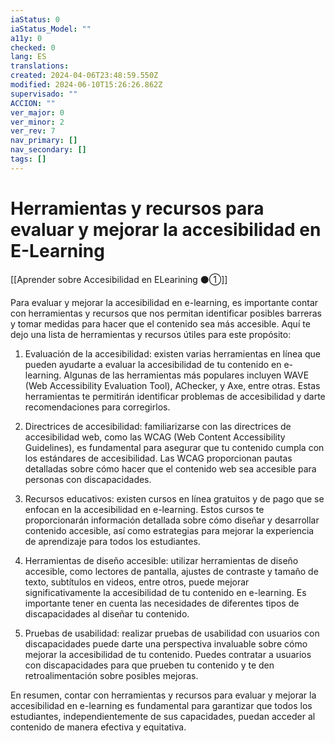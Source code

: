 ```yaml
---
iaStatus: 0
iaStatus_Model: ""
a11y: 0
checked: 0
lang: ES
translations: 
created: 2024-04-06T23:48:59.550Z
modified: 2024-06-10T15:26:26.862Z
supervisado: ""
ACCION: ""
ver_major: 0
ver_minor: 2
ver_rev: 7
nav_primary: []
nav_secondary: []
tags: []
---
```

# Herramientas y recursos para evaluar y mejorar la accesibilidad en E-Learning

[[Aprender sobre Accesibilidad en ELearining ⚫①]]

Para evaluar y mejorar la accesibilidad en e-learning, es importante contar con herramientas y recursos que nos permitan identificar posibles barreras y tomar medidas para hacer que el contenido sea más accesible. Aquí te dejo una lista de herramientas y recursos útiles para este propósito:

1. Evaluación de la accesibilidad: existen varias herramientas en línea que pueden ayudarte a evaluar la accesibilidad de tu contenido en e-learning. Algunas de las herramientas más populares incluyen WAVE (Web Accessibility Evaluation Tool), AChecker, y Axe, entre otras. Estas herramientas te permitirán identificar problemas de accesibilidad y darte recomendaciones para corregirlos.

2. Directrices de accesibilidad: familiarizarse con las directrices de accesibilidad web, como las WCAG (Web Content Accessibility Guidelines), es fundamental para asegurar que tu contenido cumpla con los estándares de accesibilidad. Las WCAG proporcionan pautas detalladas sobre cómo hacer que el contenido web sea accesible para personas con discapacidades.

3. Recursos educativos: existen cursos en línea gratuitos y de pago que se enfocan en la accesibilidad en e-learning. Estos cursos te proporcionarán información detallada sobre cómo diseñar y desarrollar contenido accesible, así como estrategias para mejorar la experiencia de aprendizaje para todos los estudiantes.

4. Herramientas de diseño accesible: utilizar herramientas de diseño accesible, como lectores de pantalla, ajustes de contraste y tamaño de texto, subtítulos en videos, entre otros, puede mejorar significativamente la accesibilidad de tu contenido en e-learning. Es importante tener en cuenta las necesidades de diferentes tipos de discapacidades al diseñar tu contenido.

5. Pruebas de usabilidad: realizar pruebas de usabilidad con usuarios con discapacidades puede darte una perspectiva invaluable sobre cómo mejorar la accesibilidad de tu contenido. Puedes contratar a usuarios con discapacidades para que prueben tu contenido y te den retroalimentación sobre posibles mejoras.

En resumen, contar con herramientas y recursos para evaluar y mejorar la accesibilidad en e-learning es fundamental para garantizar que todos los estudiantes, independientemente de sus capacidades, puedan acceder al contenido de manera efectiva y equitativa.
